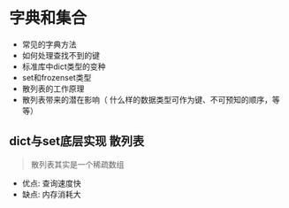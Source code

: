 # 字典和集合

- 常见的字典方法
- 如何处理查找不到的键
- 标准库中dict类型的变种
- set和frozenset类型
- 散列表的工作原理
- 散列表带来的潜在影响（ 什么样的数据类型可作为键、不可预知的顺序，等等）

## dict与set底层实现 散列表

> 散列表其实是一个稀疏数组

- 优点: 查询速度快
- 缺点: 内存消耗大
